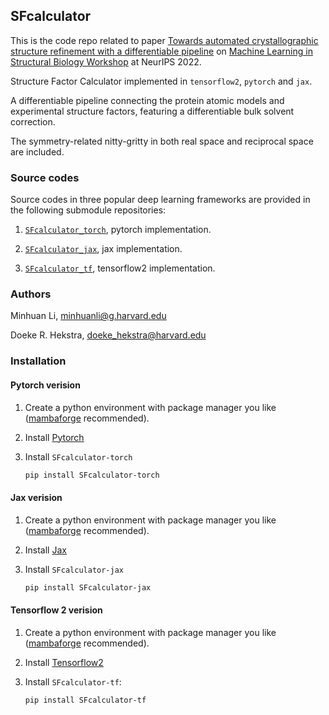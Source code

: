 ## SFcalculator

This is the code repo related to paper [Towards automated crystallographic structure refinement with a differentiable pipeline](https://www.mlsb.io/papers_2022/Towards_automated_crystallographic_structure_refinement_with_a_differentiable_pipeline.pdf) on [Machine Learning in Structural Biology Workshop](https://www.mlsb.io/) at NeurIPS 2022.

Structure Factor Calculator implemented in `tensorflow2`, `pytorch` and `jax`.

A differentiable pipeline connecting the protein atomic models and experimental structure factors, featuring a differentiable bulk solvent correction.

The symmetry-related nitty-gritty in both real space and reciprocal space are included.

### Source codes

Source codes in three popular deep learning frameworks are provided in the following submodule repositories:

1. [`SFcalculator_torch`](https://github.com/Hekstra-Lab/SFcalculator_torch), pytorch implementation.  

2. [`SFcalculator_jax`](https://github.com/Hekstra-Lab/SFcalculator_jax), jax implementation.  

3. [`SFcalculator_tf`](https://github.com/Hekstra-Lab/SFcalculator_tf), tensorflow2 implementation.  

### Authors

Minhuan Li, minhuanli@g.harvard.edu

Doeke R. Hekstra, doeke_hekstra@harvard.edu

### Installation

#### Pytorch verision

1. Create a python environment with package manager you like ([mambaforge](https://github.com/mamba-org/mamba) recommended).

2. Install [Pytorch](https://pytorch.org/get-started/locally/)

3. Install `SFcalculator-torch`
    ```bash
    pip install SFcalculator-torch
    ```

#### Jax verision

1. Create a python environment with package manager you like ([mambaforge](https://github.com/mamba-org/mamba) recommended).

2. Install [Jax](https://github.com/google/jax#installation)

3. Install `SFcalculator-jax` 
    ```bash
    pip install SFcalculator-jax
    ```
#### Tensorflow 2 verision

1. Create a python environment with package manager you like ([mambaforge](https://github.com/mamba-org/mamba) recommended).

2. Install [Tensorflow2](https://www.tensorflow.org/install)

3. Install `SFcalculator-tf`:
    ```bash
    pip install SFcalculator-tf
    ```


